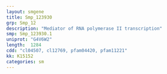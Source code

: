 ```yaml
---
layout: smgene
title: Smp_123930
grp: Smp_12
description: "Mediator of RNA polymerase II transcription"
smp: Smp_123930.1
uniprot: "G4V6W2"
length:  1284
cdd: "cl04507, cl12769, pfam04420, pfam11221"
kk: K15152
categories: sm
---
```

